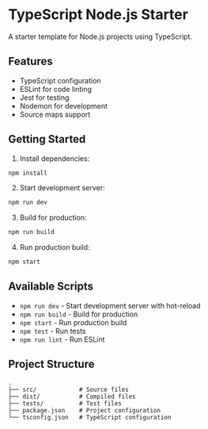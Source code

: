 # TypeScript Node.js Starter

A starter template for Node.js projects using TypeScript.

## Features

- TypeScript configuration
- ESLint for code linting
- Jest for testing
- Nodemon for development
- Source maps support

## Getting Started

1. Install dependencies:
```bash
npm install
```

2. Start development server:
```bash
npm run dev
```

3. Build for production:
```bash
npm run build
```

4. Run production build:
```bash
npm start
```

## Available Scripts

- `npm run dev` - Start development server with hot-reload
- `npm run build` - Build for production
- `npm start` - Run production build
- `npm test` - Run tests
- `npm run lint` - Run ESLint

## Project Structure

```
.
├── src/            # Source files
├── dist/           # Compiled files
├── tests/          # Test files
├── package.json    # Project configuration
└── tsconfig.json   # TypeScript configuration
``` 
